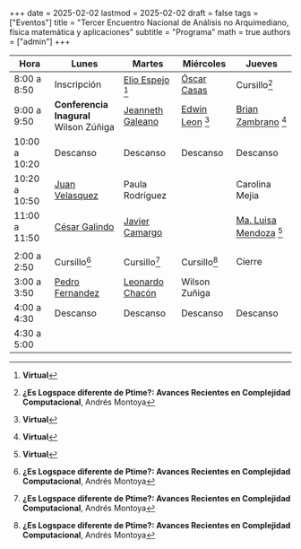 +++
date      = 2025-02-02
lastmod   = 2025-02-02
draft     = false
tags      = ["Eventos"]
title     = "Tercer Encuentro Nacional de Análisis no Arquimediano, física matemática y aplicaciones"
subtitle  = "Programa"
math      = true
authors   = ["admin"]
+++

Hora         |Lunes        | Martes           | Miércoles        | Jueves
-------------|-------------|------------------|------------------|---------------
8:00 a 8:50  | Inscripción | [Elio Espejo](https://research.nottingham.edu.cn/en/persons/elio-eduardo-espejo-arenas) [^1] | [Óscar Casas](https://matematicas.netlify.app/authors/casas-o/)| Cursillo[^2]
9:00 a 9:50  | **Conferencia Inagural** <br> Wilson Zúñiga| [Jeanneth Galeano](http://www.hermes.unal.edu.co/pages/Docentes/Docente.jsf?u=jgaleanop)| [Edwin Leon](https://riemann.unizar.es/~eleon/) [^1] | [Brian Zambrano](https://sites.google.com/ualberta.ca/ilmee/people/brian-zambrano) [^1]
10:00 a 10:20 | Descanso   |Descanso   |Descanso   |Descanso
10:20 a 10:50  | [Juan Velasquez](https://ciencias.univalle.edu.co/departamento-de-matematicas/personal/docentes/docentes-nombrados/juan-miguel-velasquez) | Paula Rodríguez  |                  | Carolina Mejia 
11:00 a 11:50  | [César Galindo](https://matematicas.uniandes.edu.co/es/profesores/cesar-neyit-galindo-martinez) | [Javier Camargo](https://profesores.uis.edu.co/javier-enrique-camargo-garcia-es/) |                  | [Ma. Luisa Mendoza](https://research.tec.mx/vivo-tec/display/PID_318191) [^1] 
||||
2:00 a 2:50  | Cursillo[^2] | Cursillo[^2] | Cursillo[^2]  | Cierre
3:00 a 3:50  | [Pedro Fernandez](https://sites.google.com/view/pedrofernandofernandezespinosa/home) |[Leonardo Chacón](https://perfilesycapacidades.javeriana.edu.co/en/persons/leonardo.chacon)| Wilson Zuñiga|
4:00 a 4:30 | Descanso   |Descanso   |Descanso   |Descanso
4:30 a 5:00 ||||


[^1]: **Virtual**
[^2]: **¿Es Logspace diferente de Ptime?: Avances Recientes en Complejidad Computacional**, Andrés Montoya






